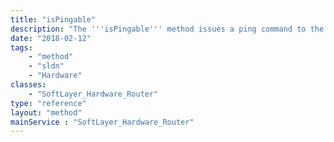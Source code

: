 ```yaml
---
title: "isPingable"
description: "The '''isPingable''' method issues a ping command to the selected server and returns the result of the ping command. This boolean return value displays ''true'' upon successful ping or ''false'' for a failed ping. "
date: "2018-02-12"
tags:
    - "method"
    - "sldn"
    - "Hardware"
classes:
    - "SoftLayer_Hardware_Router"
type: "reference"
layout: "method"
mainService : "SoftLayer_Hardware_Router"
---
```

